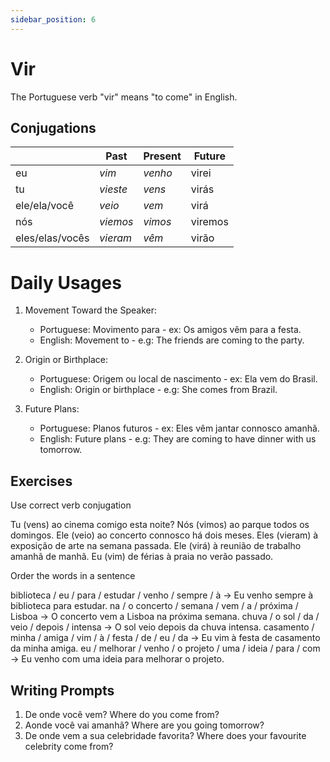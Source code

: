 ```yaml
---
sidebar_position: 6
---
```


# Vir

The Portuguese verb "vir" means "to come" in English.

## Conjugations

|                 | Past     | Present | Future  |
| --------------- | -------- | ------- | ------- |
| eu              | _vim_    | _venho_ | virei   |
| tu              | _vieste_ | _vens_  | virás   |
| ele/ela/você    | _veio_   | _vem_   | virá    |
| nós             | _viemos_ | _vimos_ | viremos |
| eles/elas/vocês | _vieram_ | _vêm_   | virão   |

# Daily Usages

1. Movement Toward the Speaker:

   - Portuguese: Movimento para - ex: Os amigos vêm para a festa.
   - English: Movement to - e.g: The friends are coming to the party.

2. Origin or Birthplace:

   - Portuguese: Origem ou local de nascimento - ex: Ela vem do Brasil.
   - English: Origin or birthplace - e.g: She comes from Brazil.

3. Future Plans:

   - Portuguese: Planos futuros - ex: Eles vêm jantar connosco amanhã.
   - English: Future plans - e.g: They are coming to have dinner with us tomorrow.

## Exercises

Use correct verb conjugation

Tu (vens) ao cinema comigo esta noite?
Nós (vimos) ao parque todos os domingos.
Ele (veio) ao concerto connosco há dois meses.
Eles (vieram) à exposição de arte na semana passada.
Ele (virá) à reunião de trabalho amanhã de manhã.
Eu (vim) de férias à praia no verão passado.

Order the words in a sentence

biblioteca / eu / para / estudar / venho / sempre / à -> Eu venho sempre à biblioteca para estudar.
na / o concerto / semana / vem / a / próxima / Lisboa -> O concerto vem a Lisboa na próxima semana.
chuva / o sol / da / veio / depois / intensa -> O sol veio depois da chuva intensa.
casamento / minha / amiga / vim / à / festa / de / eu / da -> Eu vim à festa de casamento da minha amiga.
eu / melhorar / venho / o projeto / uma / ideia / para / com -> Eu venho com uma ideia para melhorar o projeto.

## Writing Prompts

1. De onde você vem? Where do you come from?
2. Aonde você vai amanhã? Where are you going tomorrow?
3. De onde vem a sua celebridade favorita? Where does your favourite celebrity come from?
